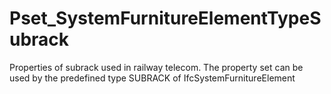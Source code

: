 # Pset_SystemFurnitureElementTypeSubrack

Properties of subrack used in railway telecom. The property set can be used by the predefined type SUBRACK of IfcSystemFurnitureElement
<!-- end of short definition -->


